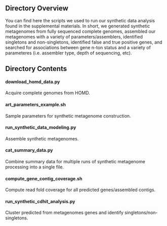 ## Directory Overview

You can find here the scripts we used to run our synthetic data analysis found in the supplemental materials. In short, we generated synthetic metagenomes from fully sequenced complete genomes, assembled our metagenomes with a variety of parameters/assemblers, identified singletons and non-singletons, identified false and true positive genes, and searched for associations between gene n-ton status and a variety of parameteres (i.e. assembler type, depth of sequencing, etc).

## Directory Contents

#### download_homd_data.py 	
Acquire complete genomes from HOMD.

#### art_parameters_example.sh 
Sample parameters for synthetic metagenome construction.

#### run_synthetic_data_modeling.py 
Assemble synthetic metagenomes.

#### cat_summary_data.py 	
Combine summary data for multiple runs of synthetic metagenome processing into a single file.

#### compute_gene_contig_coverage.sh 	
Compute read fold coverage for all predicted genes/assembled contigs.

#### run_synthetic_cdhit_analysis.py 	
Cluster predicted from metagenomes genes and identify singletons/non-singletons.


